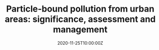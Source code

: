 ---
title: 'Particle-bound pollution from urban areas: significance, assessment and management'
summary: 18:00-18:45 by Dr. Björn Helm
tags:
- First day
date: "2020-11-25T10:00:00Z"

# Optional external URL for project (replaces project detail page).
external_link: https://www.youtube.com/

---
